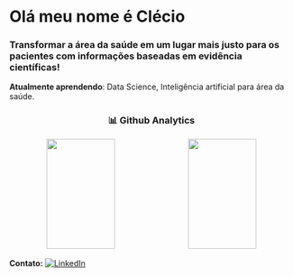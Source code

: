 # Olá meu nome é Clécio 
### Transformar a área da saúde em um lugar mais justo para os pacientes com informações baseadas em evidência científicas!

**Atualmente aprendendo**: Data Science, Inteligência artificial para área da saúde.

<div align="center">
 <h3>📊 Github Analytics</h3>
  <img width="49%" height="195px" src= "https://github-readme-stats.vercel.app/api?username=ClecioVier&show_icons=true&theme=tokyonight" /> 
  <img width="49%" height="195px" src= "https://github-readme-stats.vercel.app/api/top-langs/?username=ClecioVier&layout=compact&theme=tokyonight"/>
</div>

**Contato:** [![LinkedIn](https://img.shields.io/badge/LinkedIn-000?style=for-the-badge&logo=linkedin&logoColor=0E76A8)](https://www.linkedin.com/in/cleciovier/)
